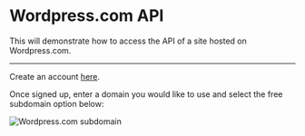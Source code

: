 # Wordpress.com API

This will demonstrate how to access the API of a site hosted on Wordpress.com.

---

Create an account <a href="https://wordpress.com/start/user?ref=logged-out-homepage-lp" target="_blank">here</a>.

Once signed up, enter a domain you would like to use and select the free subdomain option below:

![Wordpress.com subdomain](wordpress/wp-subdomain.png "700")
